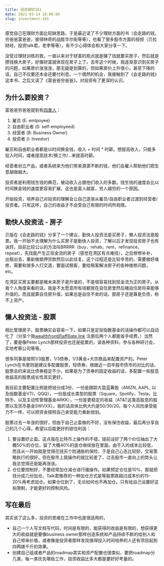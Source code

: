 ```yaml
---
title: 投资理财101
date: 2021-03-14 16:00:00
slug: investment-101
---
```


感觉自己在理财方面比较缺思路，于是最近读了不少理财方面的书（会走路的钱，穷爸爸富爸爸，彼得林奇的战胜华尔街等等），也看了很多股市方面的视频（贝拉财经，投资talk君，老李等等），有不少心得体会和大家分享一下。

<!--more-->

没受过理财训练的我，一直以来对于财富的观点就是赚了钱就要买房子，然后就是攒钱换大房子，好像财富就体现在房子上了。去年这个时候，我逐渐意识到买房子的问题，如果房价涨涨涨，那无疑是划算的，但如果房价上升很小，甚至下降的话，自己不仅要还本金还要付利息。一个偶然的机会，我接触到了《会走路的钱》这本书，之后又读了《富爸爸穷爸爸》，对投资有了更深的认识。

## 为什么要投资？

富爸爸穷爸爸提到有[四类人](https://www.richdad.com/cashflow-quadrant)：
1. 雇员 (E: emlpoyee)
2. 自由职业者 (S: self-employeed)
3. 经营者 (B: Business Owner)
4. 投资者 (I: Investor)

雇员和自由职业者都是以时间换金钱，收入 = 时间 * 时薪。想提高收入，只能多投入时间，或者提高技术/换工作/...来提高时薪。

经营者创立产品，或者系统来为他们带来源源不断的钱，他们会雇人帮助他们把生意越做越大。

投资者是利用钱生钱的典范，被动收入占据他们收入的多数。钱生钱的速度会比以时间换金钱的速度更容易扩展，这也是富人越富，穷人越穷的一个原因。

开始投资，培养自己对投资的理解会让自己逐渐从雇员/自由职业者过渡到经营者/投资者。只有这样，自己的收益才不会受自己有限的时间所局限。

## 勤快人投资法 - 房子

贝版在《会走路的钱》分享了一个建议，勤快人投资法是买房子，懒人投资法是股票。我一开始不太理解为什么买房子是勤快人投资，了解以后才发现投资房子也有诀窍，目前比较公认的方法叫BRRRR（buy，rehab，rent，refinance，repeat），先找能产生正现金流的房子（感觉在湾区有点难找），之后修修补补，出租出去，重新做抵押贷款然后以此往复。这个过程还是比较辛苦的，需要做好维修，需要和很多人打交道，要面试租客，要给租客解决房子的各种维修问题，etc。

在湾区买房主要都是赌未来房子是升值的，不是很容易找到现金流为正的房子。从我个人角度来看的话，我是不太愿意所有钱都放在自住房里然后赌自住房将来能够升值的。而且就算自住房升值，如果总是自住不卖的话，那房子还是算是负债，称不上资产。

## 懒人投资法 - 股票


相比管理房子，股票确实会容易一下，如果只是定投指数基金的话操作都可以自动化了（分享个我[wealthfront的affiliate link](https://wlth.fr/2jYFu17) 注册后两个人都能省手续费。）当然了，要是像Peter Lynch那样投资也还是挺累的，读各种资料，参与各种研讨会，实地考察公司等等。

很多同事是按照1/3股票，1/3债券，1/3黄金+大宗商品来配置资产的。Peter Lynch在书里则是建议多配置股票，轻债券，根据近一百年股市债市的对比的话，股票总的来说比债券稳定不少。如果是为了债券的固定收益的话，多配置一些股息收益高的股票成长性其实更好。

我目前主要配置比例是把钱分成3份，一份是跟踪大盘蓝筹股（AMZN, AAPL, 以及指数基金VTI，QQQ），一份是成长类型的股票（Square，Spotify，Tesla，比特币，以及主动性管理基金ARKK），一份是更稳定的收益（AT&T这类高股息的股票以及货币基金SWVXX）。我的话具体比例大约是50/30/20。每个人风险承受能力不一样，可以把资金按照自己承受能力重新规划。

股票过去一年涨的很好，但由于自己止盈做的不好，没有保住收益，最后再分享自己的几个心得，希望以后能更好的锁住利润：
1. 要设置好止盈。这点我在比特币上操作的不错，提前设好了两个价位抽出了大概50%的仓位，留了大概40%的底仓继续放在里面。由于入的成本比较低，而且从一开始就是觉得花钱买个防通胀的保险，于是自己心态比较好，交易策略执行的很好。但在股市上我操作的就比较差了，过去股市一直向上的势头让我总觉得还是能再涨涨。
2. 仓位要控制好，不要经常加仓减仓进行骚操作。如果预定仓位是10%，那就把钱分成几份加仓。Talk君推荐的一种加仓方式是等股票跌超过成本价的15-20%再考虑加仓。如果仓位到了，无论如何也不再加仓。只有给自己设置好这些限制，才能更好的控制风险。


## 写在最后

其实说了这么多，投资的思维在工作中也是很适用的，
- 自己一个人写文档写代码，时间是有限的，能获得的收益是有限的，想获得更大的收益就是要像business owner那样创造系统和产品持续不断的给别人和自己带来价值，或者像是投资者那样发现值得投入时间培养的人还有项目起到四两拨千斤的效果。
- 创建自己组或者产品的roadmap其实和资产配置也很类似，要把roadmap分几类，每一类优先哪些工作，投资收益比多大都是要好好考量的。

